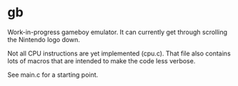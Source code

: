 # gb

Work-in-progress gameboy emulator. It can currently get through scrolling the Nintendo logo down.

Not all CPU instructions are yet implemented (cpu.c). That file also contains lots of macros that are intended to make the code less verbose.

See main.c for a starting point.
